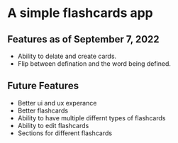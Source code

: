 # A simple flashcards app 

## Features as of September 7, 2022

- Ability to delate and create cards. 
- Flip between defination and the word being defined. 

## Future Features 
- Better ui and ux experance 
- Better flashcards 
- Ability to have multiple differnt types of flashcards 
- Ability to edit flashcards 
- Sections for different flashcards
